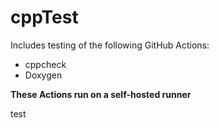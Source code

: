 # cppTest
Includes testing of the following GitHub Actions:
<ul>
    <li>cppcheck</li>
    <li>Doxygen</li>
</ul>

<b>These Actions run on a self-hosted runner</b>

test